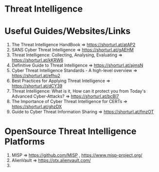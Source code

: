 # Threat Intelligence
# Useful Guides/Websites/Links

1) The Threat Intelligence HandBook => https://shorturl.at/atAP2
2) SANS Cyber Threat Intelligence => https://shorturl.at/gAEHM
3) Threat Intelligence: Collecting, Analysing, Evaluating => https://shorturl.at/kKRW6
4) Definitive Guide to Threat Intelligence => https://shorturl.at/ajmsN
5) Cyber Threat Intelligence Standards - A high-level overview => https://shorturl.at/efhu2
6) Best Practices for Applying Threat Intelligence => https://shorturl.at/dCY39
7) Threat Intelligence: What is it, How can it protect you from Today's Advanced Cyber-Attacks? => https://shorturl.at/bcBI7
8) The Importance of Cyber Threat Intelligence for CERTs => https://shorturl.at/ghzDX
9) Guide to Cyber Threat Information Sharing => https://shorturl.at/fmzOT

# OpenSource Threat Intelligence Platforms

1) MISP => https://github.com/MISP  ,  https://www.misp-project.org/
2) AlienVault => https://otx.alienvault.com/
3) 
